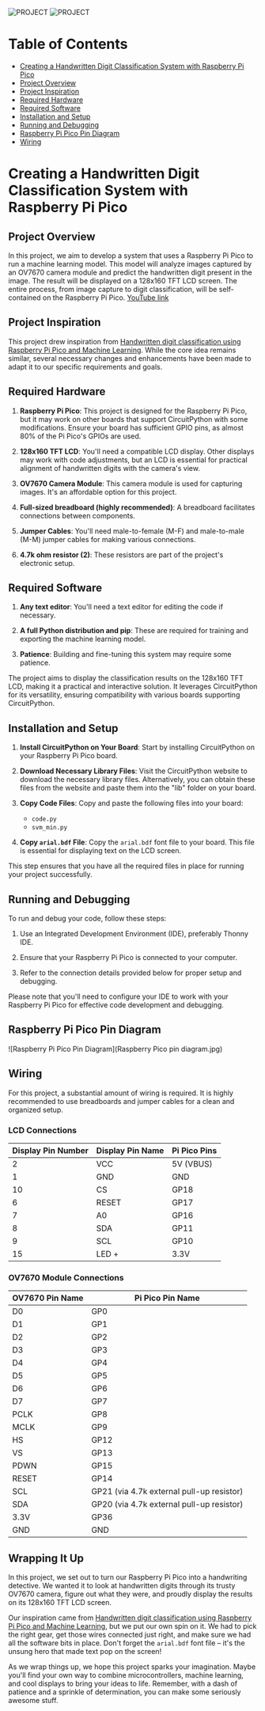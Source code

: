 ![PROJECT](photo1.jpg)
![PROJECT](photo2.jpg)
# Table of Contents

  -   [Creating a Handwritten Digit Classification System with Raspberry Pi Pico](#creating-a-handwritten-digit-classification-system-with-raspberry-pi-pico)
  - [Project Overview](#project-overview)
  - [Project Inspiration](#project-inspiration)
  - [Required Hardware](#required-hardware)
  - [Required Software](#required-software)
  - [Installation and Setup](#installation-and-setup)
  - [Running and Debugging](#running-and-debugging)
  - [Raspberry Pi Pico Pin Diagram](#Raspberry-Pi-Pico-Pin-Diagram)
  - [Wiring](#wiring)

# Creating a Handwritten Digit Classification System with Raspberry Pi Pico

## Project Overview

In this project, we aim to develop a system that uses a Raspberry Pi Pico to run a machine learning model. This model will analyze images captured by an OV7670 camera module and predict the handwritten digit present in the image. The result will be displayed on a 128x160 TFT LCD screen. The entire process, from image capture to digit classification, will be self-contained on the Raspberry Pi Pico. [YouTube link](https://youtube.com/shorts/z9YVKxLYIeM?feature=share)

## Project Inspiration

This project drew inspiration from [Handwritten digit classification using Raspberry Pi Pico and Machine Learning](https://ashishware.com/2022/09/03/pipico_digit_classification/). While the core idea remains similar, several necessary changes and enhancements have been made to adapt it to our specific requirements and goals.

## Required Hardware

1. **Raspberry Pi Pico**: This project is designed for the Raspberry Pi Pico, but it may work on other boards that support CircuitPython with some modifications. Ensure your board has sufficient GPIO pins, as almost 80% of the Pi Pico's GPIOs are used.

2. **128x160 TFT LCD**: You'll need a compatible LCD display. Other displays may work with code adjustments, but an LCD is essential for practical alignment of handwritten digits with the camera's view.

3. **OV7670 Camera Module**: This camera module is used for capturing images. It's an affordable option for this project.

4. **Full-sized breadboard (highly recommended)**: A breadboard facilitates connections between components.

5. **Jumper Cables**: You'll need male-to-female (M-F) and male-to-male (M-M) jumper cables for making various connections.

6. **4.7k ohm resistor (2)**: These resistors are part of the project's electronic setup.

## Required Software

1. **Any text editor**: You'll need a text editor for editing the code if necessary.

2. **A full Python distribution and pip**: These are required for training and exporting the machine learning model.

3. **Patience**: Building and fine-tuning this system may require some patience.

The project aims to display the classification results on the 128x160 TFT LCD, making it a practical and interactive solution. It leverages CircuitPython for its versatility, ensuring compatibility with various boards supporting CircuitPython.

## Installation and Setup

1. **Install CircuitPython on Your Board**: Start by installing CircuitPython on your Raspberry Pi Pico board.

2. **Download Necessary Library Files**: Visit the CircuitPython website to download the necessary library files. Alternatively, you can obtain these files from the website and paste them into the "lib" folder on your board.

3. **Copy Code Files**: Copy and paste the following files into your board:
   - `code.py`
   - `svm_min.py`

4. **Copy `arial.bdf` File**: Copy the `arial.bdf` font file to your board. This file is essential for displaying text on the LCD screen.

This step ensures that you have all the required files in place for running your project successfully.



## Running and Debugging

To run and debug your code, follow these steps:

1. Use an Integrated Development Environment (IDE), preferably Thonny IDE.

2. Ensure that your Raspberry Pi Pico is connected to your computer.

3. Refer to the connection details provided below for proper setup and debugging.

Please note that you'll need to configure your IDE to work with your Raspberry Pi Pico for effective code development and debugging.



## Raspberry Pi Pico Pin Diagram

![Raspberry Pi Pico Pin Diagram](Raspberry Pico pin diagram.jpg)

## Wiring

For this project, a substantial amount of wiring is required. It is highly recommended to use breadboards and jumper cables for a clean and organized setup.

### LCD Connections

| Display Pin Number | Display Pin Name | Pi Pico Pins |
|-------------------|------------------|--------------|
| 2                 | VCC              | 5V (VBUS)        |
| 1                 | GND              | GND          |
| 10                | CS               | GP18         |
| 6                 | RESET            | GP17         |
| 7                 | A0               | GP16         |
| 8                 | SDA              | GP11         |
| 9                 | SCL              | GP10         |
| 15                | LED +            | 3.3V         |

### OV7670 Module Connections



| OV7670 Pin Name | Pi Pico Pin Name                    |
|-----------------|------------------------------------|
| D0              | GP0                                |
| D1              | GP1                                |
| D2              | GP2                                |
| D3              | GP3                                |
| D4              | GP4                                |
| D5              | GP5                                |
| D6              | GP6                                |
| D7              | GP7                                |
| PCLK            | GP8                                |
| MCLK            | GP9                                |
| HS              | GP12                               |
| VS              | GP13                               |
| PDWN            | GP15                               |
| RESET           | GP14                               |
| SCL             | GP21 (via 4.7k external pull-up resistor) |
| SDA             | GP20 (via 4.7k external pull-up resistor) |
| 3.3V            | GP36                               |
| GND             | GND                                |


## Wrapping It Up

In this project, we set out to turn our Raspberry Pi Pico into a handwriting detective. We wanted it to look at handwritten digits through its trusty OV7670 camera, figure out what they were, and proudly display the results on its 128x160 TFT LCD screen.

Our inspiration came from [Handwritten digit classification using Raspberry Pi Pico and Machine Learning](https://ashishware.com/2022/09/03/pipico_digit_classification/), but we put our own spin on it. We had to pick the right gear, get those wires connected just right, and make sure we had all the software bits in place. Don't forget the `arial.bdf` font file – it's the unsung hero that made text pop on the screen!

As we wrap things up, we hope this project sparks your imagination. Maybe you'll find your own way to combine microcontrollers, machine learning, and cool displays to bring your ideas to life. Remember, with a dash of patience and a sprinkle of determination, you can make some seriously awesome stuff. 
